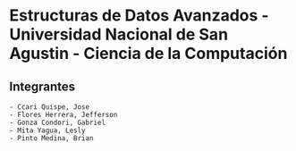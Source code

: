 # Estructuras de Datos Avanzados - Universidad Nacional de San Agustin  - Ciencia de la Computación

## Integrantes
```
- Ccari Quispe, Jose
- Flores Herrera, Jefferson
- Gonza Condori, Gabriel
- Mita Yagua, Lesly
- Pinto Medina, Brian
```
